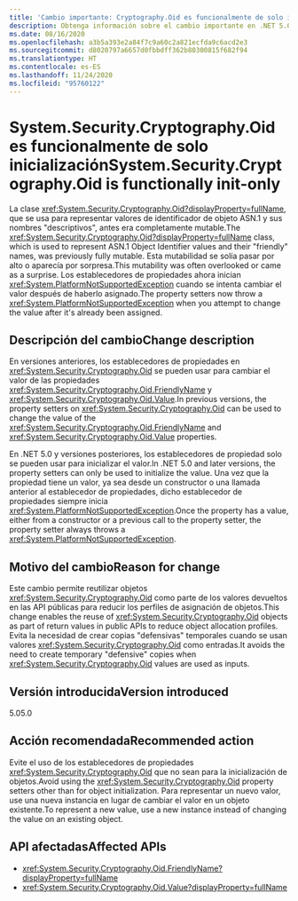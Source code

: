 ```yaml
---
title: 'Cambio importante: Cryptography.Oid es funcionalmente de solo inicialización'
description: Obtenga información sobre el cambio importante en .NET 5.0 donde los establecedores de propiedad en la clase Cryptography.Oid ahora inician una excepción si intenta cambiar un valor.
ms.date: 08/16/2020
ms.openlocfilehash: a3b5a393e2a84f7c9a60c2a821ecfda9c6acd2e3
ms.sourcegitcommit: d8020797a6657d0fbbdff362b80300815f682f94
ms.translationtype: HT
ms.contentlocale: es-ES
ms.lasthandoff: 11/24/2020
ms.locfileid: "95760122"
---
```

# <a name="systemsecuritycryptographyoid-is-functionally-init-only"></a><span data-ttu-id="c9157-103">System.Security.Cryptography.Oid es funcionalmente de solo inicialización</span><span class="sxs-lookup"><span data-stu-id="c9157-103">System.Security.Cryptography.Oid is functionally init-only</span></span>

<span data-ttu-id="c9157-104">La clase <xref:System.Security.Cryptography.Oid?displayProperty=fullName>, que se usa para representar valores de identificador de objeto ASN.1 y sus nombres "descriptivos", antes era completamente mutable.</span><span class="sxs-lookup"><span data-stu-id="c9157-104">The <xref:System.Security.Cryptography.Oid?displayProperty=fullName> class, which is used to represent ASN.1 Object Identifier values and their "friendly" names, was previously fully mutable.</span></span> <span data-ttu-id="c9157-105">Esta mutabilidad se solía pasar por alto o aparecía por sorpresa.</span><span class="sxs-lookup"><span data-stu-id="c9157-105">This mutability was often overlooked or came as a surprise.</span></span> <span data-ttu-id="c9157-106">Los establecedores de propiedades ahora inician <xref:System.PlatformNotSupportedException> cuando se intenta cambiar el valor después de haberlo asignado.</span><span class="sxs-lookup"><span data-stu-id="c9157-106">The property setters now throw a <xref:System.PlatformNotSupportedException> when you attempt to change the value after it's already been assigned.</span></span>

## <a name="change-description"></a><span data-ttu-id="c9157-107">Descripción del cambio</span><span class="sxs-lookup"><span data-stu-id="c9157-107">Change description</span></span>

<span data-ttu-id="c9157-108">En versiones anteriores, los establecedores de propiedades en <xref:System.Security.Cryptography.Oid> se pueden usar para cambiar el valor de las propiedades <xref:System.Security.Cryptography.Oid.FriendlyName> y <xref:System.Security.Cryptography.Oid.Value>.</span><span class="sxs-lookup"><span data-stu-id="c9157-108">In previous versions, the property setters on <xref:System.Security.Cryptography.Oid> can be used to change the value of the <xref:System.Security.Cryptography.Oid.FriendlyName> and <xref:System.Security.Cryptography.Oid.Value> properties.</span></span>

<span data-ttu-id="c9157-109">En .NET 5.0 y versiones posteriores, los establecedores de propiedad solo se pueden usar para inicializar el valor.</span><span class="sxs-lookup"><span data-stu-id="c9157-109">In .NET 5.0 and later versions, the property setters can only be used to initialize the value.</span></span> <span data-ttu-id="c9157-110">Una vez que la propiedad tiene un valor, ya sea desde un constructor o una llamada anterior al establecedor de propiedades, dicho establecedor de propiedades siempre inicia <xref:System.PlatformNotSupportedException>.</span><span class="sxs-lookup"><span data-stu-id="c9157-110">Once the property has a value, either from a constructor or a previous call to the property setter, the property setter always throws a <xref:System.PlatformNotSupportedException>.</span></span>

## <a name="reason-for-change"></a><span data-ttu-id="c9157-111">Motivo del cambio</span><span class="sxs-lookup"><span data-stu-id="c9157-111">Reason for change</span></span>

<span data-ttu-id="c9157-112">Este cambio permite reutilizar objetos <xref:System.Security.Cryptography.Oid> como parte de los valores devueltos en las API públicas para reducir los perfiles de asignación de objetos.</span><span class="sxs-lookup"><span data-stu-id="c9157-112">This change enables the reuse of <xref:System.Security.Cryptography.Oid> objects as part of return values in public APIs to reduce object allocation profiles.</span></span> <span data-ttu-id="c9157-113">Evita la necesidad de crear copias "defensivas" temporales cuando se usan valores <xref:System.Security.Cryptography.Oid> como entradas.</span><span class="sxs-lookup"><span data-stu-id="c9157-113">It avoids the need to create temporary "defensive" copies when <xref:System.Security.Cryptography.Oid> values are used as inputs.</span></span>

## <a name="version-introduced"></a><span data-ttu-id="c9157-114">Versión introducida</span><span class="sxs-lookup"><span data-stu-id="c9157-114">Version introduced</span></span>

<span data-ttu-id="c9157-115">5.0</span><span class="sxs-lookup"><span data-stu-id="c9157-115">5.0</span></span>

## <a name="recommended-action"></a><span data-ttu-id="c9157-116">Acción recomendada</span><span class="sxs-lookup"><span data-stu-id="c9157-116">Recommended action</span></span>

<span data-ttu-id="c9157-117">Evite el uso de los establecedores de propiedades <xref:System.Security.Cryptography.Oid> que no sean para la inicialización de objetos.</span><span class="sxs-lookup"><span data-stu-id="c9157-117">Avoid using the <xref:System.Security.Cryptography.Oid> property setters other than for object initialization.</span></span> <span data-ttu-id="c9157-118">Para representar un nuevo valor, use una nueva instancia en lugar de cambiar el valor en un objeto existente.</span><span class="sxs-lookup"><span data-stu-id="c9157-118">To represent a new value, use a new instance instead of changing the value on an existing object.</span></span>

## <a name="affected-apis"></a><span data-ttu-id="c9157-119">API afectadas</span><span class="sxs-lookup"><span data-stu-id="c9157-119">Affected APIs</span></span>

- <xref:System.Security.Cryptography.Oid.FriendlyName?displayProperty=fullName>
- <xref:System.Security.Cryptography.Oid.Value?displayProperty=fullName>

<!--

### Affected APIs

- `P:System.Security.Cryptography.Oid.FriendlyName`
- `P:System.Security.Cryptography.Oid.Value`

### Category

Cryptography

-->

